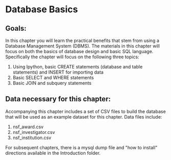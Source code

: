 Database Basics
========

Goals:
------

In this chapter you will learn the practical benefits that stem from using a Database Management System (DBMS). The materials in this chapter will focus on both the basics of database design and basic SQL language. Specifically the chapter will focus on the following three topics:
1. Using Ipython, basic CREATE statements (database and table statements) and INSERT for importing data 
2. Basic SELECT and WHERE statements
3. Basic JOIN and subquery statements

Data necessary for this chapter:
-------
Accompanying this chapter includes a set of CSV files to build the database that will be used as an example dataset for this chapter. Data files include: 

1. nsf_award.csv
2. nsf_investigator.csv
3. nsf_institution.csv

For subsequent chapters, there is a mysql dump file and "how to install" directions available in the Introduction folder.